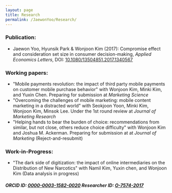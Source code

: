```yaml
---
layout: page
title: Research
permalink: /JaewonYoo/Research/
---
```


### Publication:
* Jaewon Yoo, Hyunsik Park & Wonjoon Kim (2017): Compromise effect and consideration set size in consumer decision-making, _Applied Economics Letters_, DOI: [10.1080/13504851.2017.1340567](http://www.tandfonline.com/doi/abs/10.1080/13504851.2017.1340567)

### Working papers:
* "Mobile payments revolution: the impact of third party mobile payments on customer mobile purchase behavior" with Wonjoon Kim, Minki Kim, and Yuxin Chen. Preparing for submission at _Marketing Science_
* "Overcoming the challenges of mobile marketing: mobile content marketing in a distracted world" with Seokjoon Yoon, Minki Kim, Wonjoon Kim, Minsok Lee. Under the 1st round review at _Journal of Marketing Research_
* "Helping hands to bear the burden of choice: recommendations from similar, but not close, others reduce choice difficulty" with Wonjoon Kim and Joshua M. Ackerman. Preparing for submission at at _Journal of Marketing_ (Reject-and-resubmit)

### Work-in-Progress:
* "The dark side of digitization: the impact of online intermediaries on the Distribution of New Narcotics" with Namil Kim, Yuxin chen, and Wonjoon Kim (Data analysis in progress)

##### ORCID ID: [0000-0003-1582-0020](http://orcid.org/0000-0003-1582-0020) Researcher ID: [O-7574-2017](http://www.researcherid.com/Workspace.action)
